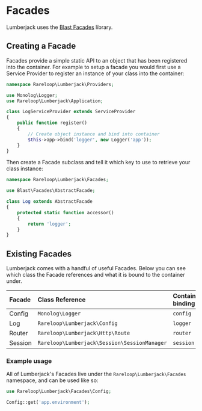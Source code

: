 # Facades

Lumberjack uses the [Blast Facades](https://github.com/phpthinktank/blast-facades) library.

## Creating a Facade

Facades provide a simple static API to an object that has been registered into the container. For example to setup a facade you would first use a Service Provider to register an instance of your class into the container:

```php
namespace Rareloop\Lumberjack\Providers;

use Monolog\Logger;
use Rareloop\Lumberjack\Application;

class LogServiceProvider extends ServiceProvider
{
    public function register()
    {
        // Create object instance and bind into container
        $this->app->bind('logger', new Logger('app'));
    }
}
```

Then create a Facade subclass and tell it which key to use to retrieve your class instance:

```php
namespace Rareloop\Lumberjack\Facades;

use Blast\Facades\AbstractFacade;

class Log extends AbstractFacade
{
    protected static function accessor()
    {
        return 'logger';
    }
}
```

## Existing Facades

Lumberjack comes with a handful of useful Facades. Below you can see which class the Facade references and what it is bound to the container under.

| Facade | Class Reference | Container binding |
| :--- | :--- | :--- |
| Config | `Monolog\Logger` | `config` |
| Log | `Rareloop\Lumberjack\Config` | `logger` |
| Router | `Rareloop\Lumberjack\Http\Route` | `router` |
| Session | `Rareloop\Lumberjack\Session\SessionManager` | `session` |

### Example usage

All of Lumberjack's Facades live under the `Rareloop\Lumberjack\Facades` namespace, and can be used like so:

```php
use Rareloop\Lumberjack\Facades\Config;

Config::get('app.environment');
```

